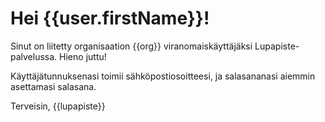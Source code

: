 # Hei {{user.firstName}}!

Sinut on liitetty organisaation {{org}} viranomaisk&auml;ytt&auml;j&auml;ksi Lupapiste-palvelussa. Hieno juttu! 

K&auml;ytt&auml;j&auml;tunnuksenasi toimii s&auml;hk&ouml;postiosoitteesi, ja salasananasi aiemmin asettamasi salasana.

Terveisin,
{{lupapiste}}
